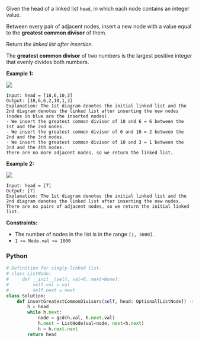 Given the head of a linked list  `head`, in which each node contains an integer value.

Between every pair of adjacent nodes, insert a new node with a value equal to the  **greatest common divisor**  of them.

Return  _the linked list after insertion_.

The  **greatest common divisor**  of two numbers is the largest positive integer that evenly divides both numbers.

**Example 1:**

![](https://assets.leetcode.com/uploads/2023/07/18/ex1_copy.png)

```
Input: head = [18,6,10,3]
Output: [18,6,6,2,10,1,3]
Explanation: The 1st diagram denotes the initial linked list and the 2nd diagram denotes the linked list after inserting the new nodes (nodes in blue are the inserted nodes).
- We insert the greatest common divisor of 18 and 6 = 6 between the 1st and the 2nd nodes.
- We insert the greatest common divisor of 6 and 10 = 2 between the 2nd and the 3rd nodes.
- We insert the greatest common divisor of 10 and 3 = 1 between the 3rd and the 4th nodes.
There are no more adjacent nodes, so we return the linked list.
```

**Example 2:**

![](https://assets.leetcode.com/uploads/2023/07/18/ex2_copy1.png)

```
Input: head = [7]
Output: [7]
Explanation: The 1st diagram denotes the initial linked list and the 2nd diagram denotes the linked list after inserting the new nodes.
There are no pairs of adjacent nodes, so we return the initial linked list.
```

**Constraints:**

- The number of nodes in the list is in the range  `[1, 5000]`.
- `1 <= Node.val <= 1000`

### Python

```python
# Definition for singly-linked list.
# class ListNode:
#     def __init__(self, val=0, next=None):
#         self.val = val
#         self.next = next
class Solution:
    def insertGreatestCommonDivisors(self, head: Optional[ListNode]) -> Optional[ListNode]:
        h = head
        while h.next:
            node = gcd(h.val, h.next.val)
            h.next = ListNode(val=node, next=h.next)
            h = h.next.next
        return head
```